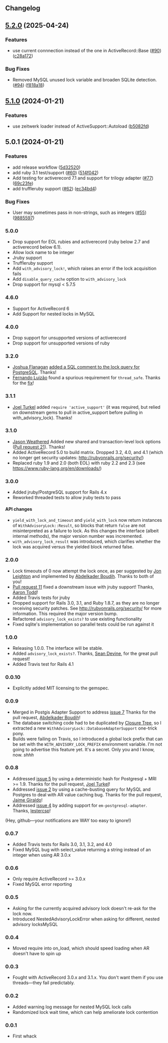 ## Changelog

## [5.2.0](https://github.com/ClosureTree/with_advisory_lock/compare/with_advisory_lock/v5.1.0...with_advisory_lock/v5.2.0) (2025-04-24)


### Features

* use current connnection instead of the one in ActiveRecord::Base ([#90](https://github.com/ClosureTree/with_advisory_lock/issues/90)) ([c28a172](https://github.com/ClosureTree/with_advisory_lock/commit/c28a172a5a64594448b6090501fc0b8cbace06f6))


### Bug Fixes

* Removed MySQL unused lock variable and broaden SQLite detection. ([#94](https://github.com/ClosureTree/with_advisory_lock/issues/94)) ([f818a18](https://github.com/ClosureTree/with_advisory_lock/commit/f818a181dde6711c8439c4cbf67c4525a09d346e))

## [5.1.0](https://github.com/ClosureTree/with_advisory_lock/compare/with_advisory_lock/v5.0.1...with_advisory_lock/v5.1.0) (2024-01-21)


### Features

* use zeitwerk loader instead of ActiveSupport::Autoload ([b5082fd](https://github.com/ClosureTree/with_advisory_lock/commit/b5082fddacacacff48139f5bf509601a37945a0e))

## 5.0.1 (2024-01-21)


### Features

* add release workflow ([5d32520](https://github.com/ClosureTree/with_advisory_lock/commit/5d325201c82974991381a9fbc4d1714c9739dc4f))
* add ruby 3.1 test/support ([#60](https://github.com/ClosureTree/with_advisory_lock/issues/60)) ([514f042](https://github.com/ClosureTree/with_advisory_lock/commit/514f0420d957ef30911a00d54685385bec5867c3))
* Add testing for activerecord 7.1 and support for trilogy adapter ([#77](https://github.com/ClosureTree/with_advisory_lock/issues/77)) ([69c23fe](https://github.com/ClosureTree/with_advisory_lock/commit/69c23fe09887fc5d97ac7b0194825c21efe244a5))
* add truffleruby support ([#62](https://github.com/ClosureTree/with_advisory_lock/issues/62)) ([ec34bd4](https://github.com/ClosureTree/with_advisory_lock/commit/ec34bd448e3505e5df631daaf47bb83f2f5316dc))


### Bug Fixes

* User may sometimes pass in non-strings, such as integers ([#55](https://github.com/ClosureTree/with_advisory_lock/issues/55)) ([9885597](https://github.com/ClosureTree/with_advisory_lock/commit/988559747363ef00958fcf782317e76c40ffa2a3))

### 5.0.0
- Drop support for EOL rubies and activerecord (ruby below 2.7 and activerecord below 6.1).
- Allow lock name to be integer
- Jruby support
- Truffleruby support
- Add `with_advisory_lock!`, which raises an error if the lock acquisition fails
- Add `disable_query_cache` option to `with_advisory_lock`
- Drop support for mysql < 5.7.5

### 4.6.0

- Support for ActiveRecord 6
- Add Support for nested locks in MySQL

### 4.0.0

- Drop support for unsupported versions of activerecord
- Drop support for unsupported versions of ruby

### 3.2.0

- [Joshua Flanagan](https://github.com/joshuaflanagan) [added a SQL comment to the lock query for PostgreSQL](https://github.com/ClosureTree/with_advisory_lock/pull/28). Thanks!
- [Fernando Luizão](https://github.com/fernandoluizao) found a spurious requirement for `thread_safe`. Thanks for the [fix](https://github.com/ClosureTree/with_advisory_lock/pull/27)!

### 3.1.1

- [Joel Turkel](https://github.com/jturkel) added `require 'active_support'` (it was required, but relied on downstream gems to pull in active_support before pulling in with_advisory_lock). Thanks!

### 3.1.0

- [Jason Weathered](https://github.com/jasoncodes) Added new shared and transaction-level lock options ([Pull request 21](https://github.com/ClosureTree/with_advisory_lock/pull/21)). Thanks!
- Added ActiveRecord 5.0 to build matrix. Dropped 3.2, 4.0, and 4.1 (which no longer get security updates: http://rubyonrails.org/security/)
- Replaced ruby 1.9 and 2.0 (both EOL) with ruby 2.2 and 2.3 (see https://www.ruby-lang.org/en/downloads/)

### 3.0.0

- Added jruby/PostgreSQL support for Rails 4.x
- Reworked threaded tests to allow jruby tests to pass

#### API changes

- `yield_with_lock_and_timeout` and `yield_with_lock` now return instances of
  `WithAdvisoryLock::Result`, so blocks that return `false` are not misinterpreted
  as a failure to lock. As this changes the interface (albeit internal methods), the major version
  number was incremented.
- `with_advisory_lock_result` was introduced, which clarifies whether the lock was acquired
  versus the yielded block returned false.

### 2.0.0

- Lock timeouts of 0 now attempt the lock once, as per suggested by
  [Jon Leighton](https://github.com/jonleighton) and implemented by
  [Abdelkader Boudih](https://github.com/seuros). Thanks to both of you!
- [Pull request 11](https://github.com/ClosureTree/with_advisory_lock/pull/11)
  fixed a downstream issue with jruby support! Thanks, [Aaron Todd](https://github.com/ozzyaaron)!
- Added Travis tests for jruby
- Dropped support for Rails 3.0, 3.1, and Ruby 1.8.7, as they are no longer
  receiving security patches. See http://rubyonrails.org/security/ for more information.
  This required the major version bump.
- Refactored `advisory_lock_exists?` to use existing functionality
- Fixed sqlite's implementation so parallel tests could be run against it

### 1.0.0

- Releasing 1.0.0. The interface will be stable.
- Added `advisory_lock_exists?`. Thanks, [Sean Devine](https://github.com/barelyknown), for the
  great pull request!
- Added Travis test for Rails 4.1

### 0.0.10

- Explicitly added MIT licensing to the gemspec.

### 0.0.9

- Merged in Postgis Adapter Support to address [issue 7](https://github.com/ClosureTree/with_advisory_lock/issues/7)
  Thanks for the pull request, [Abdelkader Boudih](https://github.com/seuros)!
- The database switching code had to be duplicated by [Closure Tree](https://github.com/ClosureTree/closure_tree),
  so I extracted a new `WithAdvisoryLock::DatabaseAdapterSupport` one-trick pony.
- Builds were failing on Travis, so I introduced a global lock prefix that can be set with the
  `WITH_ADVISORY_LOCK_PREFIX` environment variable. I'm not going to advertise this feature yet.
  It's a secret. Only you and I know, now. _shhh_

### 0.0.8

- Addressed [issue 5](https://github.com/ClosureTree/with_advisory_lock/issues/5) by
  using a deterministic hash for Postgresql + MRI >= 1.9.
  Thanks for the pull request, [Joel Turkel](https://github.com/jturkel)!
- Addressed [issue 2](https://github.com/ClosureTree/with_advisory_lock/issues/2) by
  using a cache-busting query for MySQL and Postgres to deal with AR value caching bug.
  Thanks for the pull request, [Jaime Giraldo](https://github.com/sposmen)!
- Addressed [issue 4](https://github.com/ClosureTree/with_advisory_lock/issues/4) by
  adding support for `em-postgresql-adapter`.
  Thanks, [lestercsp](https://github.com/lestercsp)!

(Hey, github—your notifications are WAY too easy to ignore!)

### 0.0.7

- Added Travis tests for Rails 3.0, 3.1, 3.2, and 4.0
- Fixed MySQL bug with select_value returning a string instead of an integer when using AR 3.0.x

### 0.0.6

- Only require ActiveRecord >= 3.0.x
- Fixed MySQL error reporting

### 0.0.5

- Asking for the currently acquired advisory lock doesn't re-ask for the lock now.
- Introduced NestedAdvisoryLockError when asking for different, nested advisory locksMySQL

### 0.0.4

- Moved require into on_load, which should speed loading when AR doesn't have to spin up

### 0.0.3

- Fought with ActiveRecord 3.0.x and 3.1.x. You don't want them if you use threads—they fail
  predictably.

### 0.0.2

- Added warning log message for nested MySQL lock calls
- Randomized lock wait time, which can help ameliorate lock contention

### 0.0.1

- First whack
